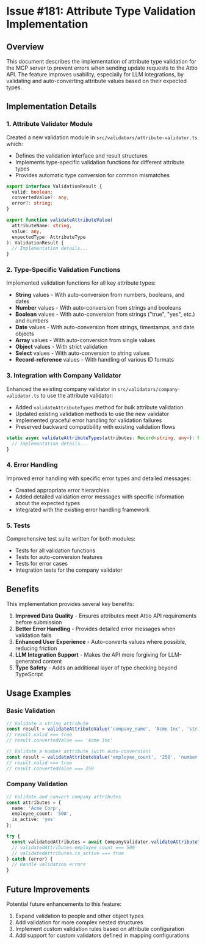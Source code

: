 # Issue #181: Attribute Type Validation Implementation

## Overview

This document describes the implementation of attribute type validation for the MCP server to prevent errors when sending update requests to the Attio API. The feature improves usability, especially for LLM integrations, by validating and auto-converting attribute values based on their expected types.

## Implementation Details

### 1. Attribute Validator Module

Created a new validation module in `src/validators/attribute-validator.ts` which:

- Defines the validation interface and result structures
- Implements type-specific validation functions for different attribute types
- Provides automatic type conversion for common mismatches

```typescript
export interface ValidationResult {
  valid: boolean;
  convertedValue?: any;
  error?: string;
}

export function validateAttributeValue(
  attributeName: string, 
  value: any, 
  expectedType: AttributeType
): ValidationResult {
  // Implementation details...
}
```

### 2. Type-Specific Validation Functions

Implemented validation functions for all key attribute types:

- **String** values - With auto-conversion from numbers, booleans, and dates
- **Number** values - With auto-conversion from strings and booleans
- **Boolean** values - With auto-conversion from strings ("true", "yes", etc.) and numbers
- **Date** values - With auto-conversion from strings, timestamps, and date objects
- **Array** values - With auto-conversion from single values
- **Object** values - With strict validation
- **Select** values - With auto-conversion to string values
- **Record-reference** values - With handling of various ID formats

### 3. Integration with Company Validator

Enhanced the existing company validator in `src/validators/company-validator.ts` to use the attribute validator:

- Added `validateAttributeTypes` method for bulk attribute validation
- Updated existing validation methods to use the new validator
- Implemented graceful error handling for validation failures
- Preserved backward compatibility with existing validation flows

```typescript
static async validateAttributeTypes(attributes: Record<string, any>): Promise<Record<string, any>> {
  // Implementation details...
}
```

### 4. Error Handling

Improved error handling with specific error types and detailed messages:

- Created appropriate error hierarchies
- Added detailed validation error messages with specific information about the expected types
- Integrated with the existing error handling framework

### 5. Tests

Comprehensive test suite written for both modules:

- Tests for all validation functions
- Tests for auto-conversion features
- Tests for error cases
- Integration tests for the company validator

## Benefits

This implementation provides several key benefits:

1. **Improved Data Quality** - Ensures attributes meet Attio API requirements before submission
2. **Better Error Handling** - Provides detailed error messages when validation fails
3. **Enhanced User Experience** - Auto-converts values where possible, reducing friction
4. **LLM Integration Support** - Makes the API more forgiving for LLM-generated content
5. **Type Safety** - Adds an additional layer of type checking beyond TypeScript

## Usage Examples

### Basic Validation

```typescript
// Validate a string attribute
const result = validateAttributeValue('company_name', 'Acme Inc', 'string');
// result.valid === true
// result.convertedValue === 'Acme Inc'

// Validate a number attribute (with auto-conversion)
const result = validateAttributeValue('employee_count', '250', 'number');
// result.valid === true
// result.convertedValue === 250
```

### Company Validation

```typescript
// Validate and convert company attributes
const attributes = {
  name: 'Acme Corp',
  employee_count: '500',
  is_active: 'yes'
};

try {
  const validatedAttributes = await CompanyValidator.validateAttributeTypes(attributes);
  // validatedAttributes.employee_count === 500
  // validatedAttributes.is_active === true
} catch (error) {
  // Handle validation errors
}
```

## Future Improvements

Potential future enhancements to this feature:

1. Expand validation to people and other object types
2. Add validation for more complex nested structures
3. Implement custom validation rules based on attribute configuration
4. Add support for custom validators defined in mapping configurations
